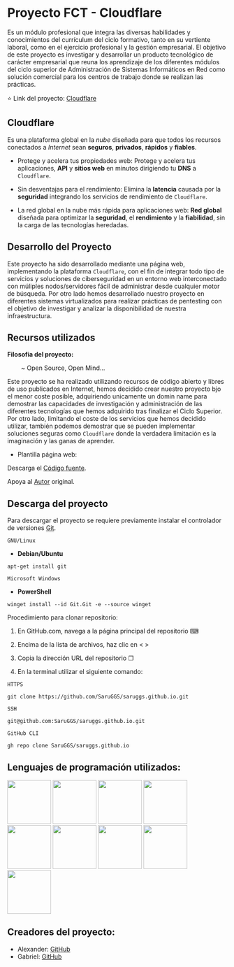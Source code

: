# Proyecto FCT - Cloudflare 

<link rel="stylesheet" type='text/css' href="https://cdn.jsdelivr.net/gh/devicons/devicon@latest/devicon.min.css"/>

Es un módulo profesional que integra las diversas habilidades y conocimientos del currículum del ciclo formativo, tanto en su vertiente laboral, como en el ejercicio profesional y la gestión empresarial. El objetivo de este proyecto es investigar y desarrollar un producto tecnológico de carácter empresarial que reuna los aprendizaje de los diferentes módulos del ciclo superior de Administración de Sistemas Informáticos en Red como solución comercial para los centros de trabajo donde se realizan las prácticas.

⭐ Link del proyecto: [Cloudflare](https://saruggs.github.io/cloudflare/source%20code/index.html) 

## Cloudflare

Es una plataforma global en la *nube* diseñada para que todos los recursos conectados a *Internet* sean **seguros**, **privados**, **rápidos** y **fiables**.

- Protege y acelera tus propiedades web:
Protege y acelera tus aplicaciones, **API** y **sitios web** en minutos dirigiendo tu **DNS** a `Cloudflare`.

- Sin desventajas para el rendimiento:
Elimina la **latencia** causada por la **seguridad** integrando los servicios de rendimiento de `Cloudflare`.

- La red global en la nube más rápida para aplicaciones web:
**Red global** diseñada para optimizar la **seguridad**, el **rendimiento** y la **fiabilidad**, sin la carga de las tecnologías heredadas.

## Desarrollo del Proyecto

Este proyecto ha sido desarrollado mediante una página web, implementando la plataforma `Cloudflare`, con el fin de integrar todo tipo de servicios y soluciones de ciberseguridad en un entorno web interconectado con múliples nodos/servidores fácil de administrar desde cualquier motor de búsqueda. Por otro lado hemos desarrollado nuestro proyecto en diferentes sistemas virtualizados para realizar prácticas de pentesting con el objetivo de investigar y analizar la disponibilidad de nuestra infraestructura.  

## Recursos utilizados

**Filosofia del proyecto:** 

‎ ‎ ‎ ‎ ‎ ‎ ‎ ‎ ~ Open Source, Open Mind...

Este proyecto se ha realizado utilizando recursos de código abierto y libres de uso publicados en Internet, hemos decidido crear nuestro proyecto bjo el menor coste posible, adquiriendo unicamente un domin name para demostrar las capacidades de investigación y administración de las diferentes tecnologías que hemos adquirido tras finalizar el Ciclo Superior. Por otro lado, limitando el coste de los servicios que hemos decidido utilizar, también podemos demostrar que se pueden implementar soluciones seguras como `Cloudflare` donde la verdadera limitación es la imaginación y las ganas de aprender.

- Plantilla página web:

Descarga el [Código fuente](https://github.com/BuckyMaler/global).

Apoya al [Autor](https://dribbble.com/sergeymelnik) original.

## Descarga del proyecto

Para descargar el proyecto se requiere previamente instalar el controlador de versiones [Git](https://Git-scm.com/downloads).

`GNU/Linux`

- **Debian/Ubuntu**

```
apt-get install git
```

`Microsoft Windows`

- **PowerShell**

```
winget install --id Git.Git -e --source winget
```

Procedimiento para clonar repositorio:

1. En GitHub.com, navega a la página principal del repositorio ⌨

2. Encima de la lista de archivos, haz clic en < > 

3. Copia la dirección URL del repositorio ❐

4. En la terminal utilizar el siguiente comando:

`HTTPS`
```
git clone https://github.com/SaruGGS/saruggs.github.io.git
```
`SSH`
```
git@github.com:SaruGGS/saruggs.github.io.git
```
`GitHub CLI`
```
gh repo clone SaruGGS/saruggs.github.io
```

## Lenguajes de programación utilizados: 

<img src="https://cdn.jsdelivr.net/gh/devicons/devicon@latest/icons/html5/html5-original.svg" width="100"/> <img src="https://cdn.jsdelivr.net/gh/devicons/devicon@latest/icons/css3/css3-original.svg" width="100" /> <img src="https://cdn.jsdelivr.net/gh/devicons/devicon@latest/icons/sass/sass-original.svg" width="100" /> <img src="https://cdn.jsdelivr.net/gh/devicons/devicon@latest/icons/javascript/javascript-original.svg" width="100"/> <img src="https://cdn.jsdelivr.net/gh/devicons/devicon@latest/icons/jquery/jquery-plain-wordmark.svg" width="100" /> <img src="https://cdn.jsdelivr.net/gh/devicons/devicon@latest/icons/cloudflareworkers/cloudflareworkers-original-wordmark.svg"  width="100"/> <img src="https://cdn.jsdelivr.net/gh/devicons/devicon@latest/icons/docker/docker-original.svg" width="100" /> <img src="https://cdn.jsdelivr.net/gh/devicons/devicon@latest/icons/bash/bash-plain.svg" width="100" /> <img src="https://cdn.jsdelivr.net/gh/devicons/devicon@latest/icons/git/git-plain-wordmark.svg" width="100"  />
          

## Creadores del proyecto:

* Alexander: [GitHub](https://github.com/AlexanderArbelo21)
* Gabriel: [GitHub](https://github.com/SaruGGS)
